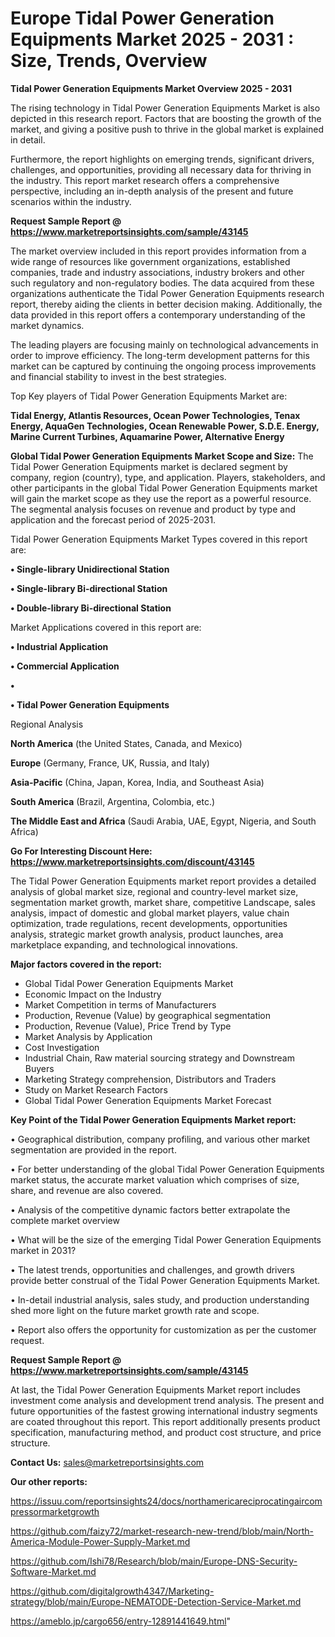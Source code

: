 # Europe Tidal Power Generation Equipments Market 2025 - 2031 : Size, Trends, Overview

<Strong> Tidal Power Generation Equipments Market Overview 2025 - 2031</strong>

The rising technology in Tidal Power Generation Equipments Market is also depicted in this research report. Factors that are boosting the growth of the market, and giving a positive push to thrive in the global market is explained in detail.

Furthermore, the report highlights on emerging trends, significant drivers, challenges, and opportunities, providing all necessary data for thriving in the industry. This report market research offers a comprehensive perspective, including an in-depth analysis of the present and future scenarios within the industry.

<strong>Request Sample Report @ <a href=https://www.marketreportsinsights.com/sample/43145>https://www.marketreportsinsights.com/sample/43145</a></strong>

The market overview included in this report provides information from a wide range of resources like government organizations, established companies, trade and industry associations, industry brokers and other such regulatory and non-regulatory bodies. The data acquired from these organizations authenticate the Tidal Power Generation Equipments research report, thereby aiding the clients in better decision making. Additionally, the data provided in this report offers a contemporary understanding of the market dynamics.

The leading players are focusing mainly on technological advancements in order to improve efficiency. The long-term development patterns for this market can be captured by continuing the ongoing process improvements and financial stability to invest in the best strategies.

Top Key players of Tidal Power Generation Equipments Market are:

<strong>Tidal Energy, Atlantis Resources, Ocean Power Technologies, Tenax Energy, AquaGen Technologies, Ocean Renewable Power, S.D.E. Energy, Marine Current Turbines, Aquamarine Power, Alternative Energy</strong>

<strong><b>Global Tidal Power Generation Equipments Market Scope and Size:</b></strong>
The Tidal Power Generation Equipments market is declared segment by company, region (country), type, and application. Players, stakeholders, and other participants in the global Tidal Power Generation Equipments market will gain the market scope as they use the report as a powerful resource. The segmental analysis focuses on revenue and product by type and application and the forecast period of 2025-2031.

Tidal Power Generation Equipments Market Types covered in this report are:

<strong>•  Single-library Unidirectional Station

•  Single-library Bi-directional Station

•  Double-library Bi-directional Station</strong>

Market Applications covered in this report are:

<strong>•  Industrial Application

•  Commercial Application

•  

•  Tidal Power Generation Equipments</strong> 

Regional Analysis

<strong>North America</strong> (the United States, Canada, and Mexico)

<strong>Europe</strong> (Germany, France, UK, Russia, and Italy)

<strong>Asia-Pacific</strong> (China, Japan, Korea, India, and Southeast Asia)

<strong>South America</strong> (Brazil, Argentina, Colombia, etc.)

<strong>The Middle East and Africa</strong> (Saudi Arabia, UAE, Egypt, Nigeria, and South Africa)

<strong>Go For Interesting Discount Here: <a href=https://www.marketreportsinsights.com/discount/43145>https://www.marketreportsinsights.com/discount/43145</a></strong>

The Tidal Power Generation Equipments market report provides a detailed analysis of global market size, regional and country-level market size, segmentation market growth, market share, competitive Landscape, sales analysis, impact of domestic and global market players, value chain optimization, trade regulations, recent developments, opportunities analysis, strategic market growth analysis, product launches, area marketplace expanding, and technological innovations.

<strong><b>Major factors covered in the report:</b></strong>
<ul>
  <li>Global Tidal Power Generation Equipments Market </li>
  <li>Economic Impact on the Industry</li>
  <li>Market Competition in terms of Manufacturers</li>
  <li>Production, Revenue (Value) by geographical segmentation</li>
  <li>Production, Revenue (Value), Price Trend by Type</li>
  <li>Market Analysis by Application</li>
  <li>Cost Investigation</li>
  <li>Industrial Chain, Raw material sourcing strategy and Downstream Buyers</li>
  <li>Marketing Strategy comprehension, Distributors and Traders</li>
  <li>Study on Market Research Factors</li>
  <li>Global Tidal Power Generation Equipments Market Forecast</li>
</ul>

<strong><b>Key Point of the Tidal Power Generation Equipments Market report:</b></strong>

• Geographical distribution, company profiling, and various other market segmentation are provided in the report.

• For better understanding of the global Tidal Power Generation Equipments market status, the accurate market valuation which comprises of size, share, and revenue are also covered.

• Analysis of the competitive dynamic factors better extrapolate the complete market overview

• What will be the size of the emerging Tidal Power Generation Equipments market in 2031?

• The latest trends, opportunities and challenges, and growth drivers provide better construal of the Tidal Power Generation Equipments Market.

• In-detail industrial analysis, sales study, and production understanding shed more light on the future market growth rate and scope.

• Report also offers the opportunity for customization as per the customer request.

<strong>Request Sample Report @ <a href=https://www.marketreportsinsights.com/sample/43145>https://www.marketreportsinsights.com/sample/43145</a></strong>

At last, the Tidal Power Generation Equipments Market report includes investment come analysis and development trend analysis. The present and future opportunities of the fastest growing international industry segments are coated throughout this report. This report additionally presents product specification, manufacturing method, and product cost structure, and price structure.

<strong>Contact Us:</strong>
sales@marketreportsinsights.com

<strong>Our other reports:</strong>

<a href=https://issuu.com/reportsinsights24/docs/northamericareciprocatingaircompressormarketgrowth>https://issuu.com/reportsinsights24/docs/northamericareciprocatingaircompressormarketgrowth</a>

<a href=https://github.com/faizy72/market-research-new-trend/blob/main/North-America-Module-Power-Supply-Market.md>https://github.com/faizy72/market-research-new-trend/blob/main/North-America-Module-Power-Supply-Market.md</a>

<a href=https://github.com/Ishi78/Research/blob/main/Europe-DNS-Security-Software-Market.md>https://github.com/Ishi78/Research/blob/main/Europe-DNS-Security-Software-Market.md</a>

<a href=https://github.com/digitalgrowth4347/Marketing-strategy/blob/main/Europe-NEMATODE-Detection-Service-Market.md>https://github.com/digitalgrowth4347/Marketing-strategy/blob/main/Europe-NEMATODE-Detection-Service-Market.md</a>

<a href=https://ameblo.jp/cargo656/entry-12891441649.html>https://ameblo.jp/cargo656/entry-12891441649.html</a>"
